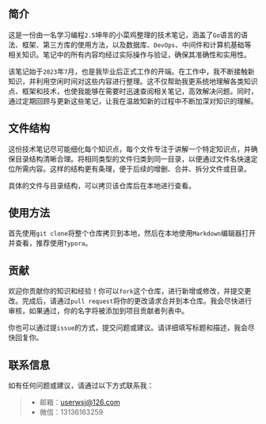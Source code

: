 ## 简介

这是一份由一名学习编程`2.5`坤年的小菜鸡整理的技术笔记，涵盖了`Go`语言的语法、框架、第三方库的使用方法，以及数据库、`DevOps`、中间件和计算机基础等相关知识。笔记中的所有内容均经过实际操作与验证，确保其准确性和实用性。

该笔记始于`2023`年`7`月，也是我毕业后正式工作的开端。在工作中，我不断接触新知识，并利用空闲时间对这些内容进行整理。这不仅帮助我更系统地理解各类知识点、框架和技术，也使我能够在需要时迅速查阅相关笔记，高效解决问题。同时，通过定期回顾与更新这些笔记，让我在温故知新的过程中不断加深对知识的理解。

## 文件结构

这份技术笔记尽可能细化每个知识点，每个文件专注于讲解一个特定知识点，并确保目录结构清晰合理。将相同类型的文件归类到同一目录，以便通过文件名快速定位所需内容。这样的结构更有条理，便于后续的增删、合并、拆分文件或目录。

具体的文件与目录结构，可以拷贝该仓库后在本地进行查看。

## 使用方法

首先使用`git clone`将整个仓库拷贝到本地，然后在本地使用`Markdown`编辑器打开并查看，推荐使用`Typora`。

## 贡献

欢迎你贡献你的知识和经验！你可以`fork`这个仓库，进行新增或修改，并提交更改。完成后，请通过`pull request`将你的更改请求合并到本仓库。我会尽快进行审核，如果通过，你的名字将被添加到项目贡献者列表中。

你也可以通过提`issue`的方式，提交问题或建议。请详细填写标题和描述，我会尽快回复你。

## 联系信息

如有任何问题或建议，请通过以下方式联系我：

> - 邮箱：userwsj@126.com
> - 微信：13136163259
